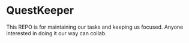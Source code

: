 # QuestKeeper
This REPO is for maintaining our tasks and keeping us focused. Anyone interested in doing it our way can collab.
